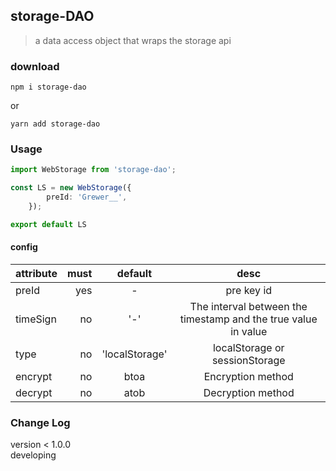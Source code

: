 ## storage-DAO

> a data access object that wraps the storage api

### download
```
npm i storage-dao
```
or
```
yarn add storage-dao
```


### Usage

```typescript
import WebStorage from 'storage-dao';

const LS = new WebStorage({
        preId: 'Grewer__',
    });

export default LS
```

#### config
| attribute     | must| default| desc|
|:--------|---------:|:-------:|:------:|
| preId   | yes | -   | pre key id |
| timeSign| no  | '-'  | The interval between the timestamp and the true value in value|
|type     | no  | 'localStorage' | localStorage or sessionStorage
|encrypt  | no  |   btoa |  Encryption method| 
|decrypt  | no  |   atob |Decryption method|

### Change Log

version < 1.0.0  
developing
